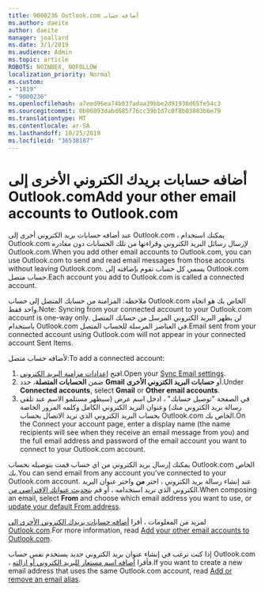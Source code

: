 ```yaml
---
title: 9000236 Outlook.com أضافه حساب
ms.author: daeite
author: daeite
manager: joallard
ms.date: 3/1/2019
ms.audience: Admin
ms.topic: article
ROBOTS: NOINDEX, NOFOLLOW
localization_priority: Normal
ms.custom:
- "1819"
- "9000236"
ms.openlocfilehash: a7eed96ea74b037adaa39bbe2d91936d65fe54c3
ms.sourcegitcommit: 0b06093dabd685f76cc39b1d7c0f8b03883b6e79
ms.translationtype: MT
ms.contentlocale: ar-SA
ms.lasthandoff: 10/25/2019
ms.locfileid: "36538187"
---
```

# <a name="add-your-other-email-accounts-to-outlookcom"></a><span data-ttu-id="5ef79-102">أضافه حسابات بريدك الكتروني الأخرى إلى Outlook.com</span><span class="sxs-lookup"><span data-stu-id="5ef79-102">Add your other email accounts to Outlook.com</span></span>

<span data-ttu-id="5ef79-103">عند أضافه حسابات بريد الكتروني أخرى إلى Outlook.com ، يمكنك استخدام Outlook.com لإرسال رسائل البريد الكتروني وقراءتها من تلك الحسابات دون مغادره Outlook.com.</span><span class="sxs-lookup"><span data-stu-id="5ef79-103">When you add other email accounts to Outlook.com, you can use Outlook.com to send and read email messages from those accounts without leaving Outlook.com.</span></span> <span data-ttu-id="5ef79-104">يسمي كل حساب تقوم بإضافته إلى Outlook.com حساب متصل.</span><span class="sxs-lookup"><span data-stu-id="5ef79-104">Each account you add to Outlook.com is called a connected account.</span></span>

<span data-ttu-id="5ef79-105">ملاحظه: المزامنة من حسابك المتصل إلى حساب Outlook.com الخاص بك هو اتجاه واحد فقط.</span><span class="sxs-lookup"><span data-stu-id="5ef79-105">Note: Syncing from your connected account to your Outlook.com account is one-way only.</span></span> <span data-ttu-id="5ef79-106">لن يظهر البريد الكتروني المرسل من حسابك المتصل باستخدام Outlook.com في العناصر المرسلة للحساب المتصل.</span><span class="sxs-lookup"><span data-stu-id="5ef79-106">Email sent from your connected account using Outlook.com will not appear in your connected account Sent Items.</span></span>

<span data-ttu-id="5ef79-107">لأضافه حساب متصل:</span><span class="sxs-lookup"><span data-stu-id="5ef79-107">To add a connected account:</span></span>

1. <span data-ttu-id="5ef79-108">افتح [إعدادات مزامنة البريد الكتروني](https://go.microsoft.com/fwlink/?linkid=875264).</span><span class="sxs-lookup"><span data-stu-id="5ef79-108">Open your [Sync Email settings](https://go.microsoft.com/fwlink/?linkid=875264).</span></span>
2. <span data-ttu-id="5ef79-109">ضمن **الحسابات المتصلة**، حدد **Gmail** أو **حسابات البريد الكتروني الأخرى**.</span><span class="sxs-lookup"><span data-stu-id="5ef79-109">Under **Connected accounts**, select **Gmail** or **Other email accounts**.</span></span>
3. <span data-ttu-id="5ef79-110">في الصفحة "توصيل حسابك" ، ادخل اسم عرض (سيظهر مستلمو الاسم عند تلقي رسالة بريد الكتروني منك) وعنوان البريد الكتروني الكامل وكلمه المرور الخاصة بحساب البريد الكتروني الذي تريد الاتصال بحساب Outlook.com الخاص بك.</span><span class="sxs-lookup"><span data-stu-id="5ef79-110">On the Connect your account page, enter a display name (the name recipients will see when they receive an email message from you) and the full email address and password of the email account you want to connect to your Outlook.com account.</span></span>

<span data-ttu-id="5ef79-111">يمكنك إرسال بريد الكتروني من اي حساب قمت بتوصيله بحساب Outlook.com الخاص بك.</span><span class="sxs-lookup"><span data-stu-id="5ef79-111">You can send email from any account you've connected to your Outlook.com account.</span></span> <span data-ttu-id="5ef79-112">عند إنشاء رسالة بريد الكتروني ، اختر **من** واختر عنوان البريد الكتروني الذي تريد استخدامه ، أو قم [بتحديث عنوانك الافتراضي من](https://go.microsoft.com/fwlink/?linkid=875264).</span><span class="sxs-lookup"><span data-stu-id="5ef79-112">When composing an email, select **From** and choose which email address you want to use, or [update your default From address](https://go.microsoft.com/fwlink/?linkid=875264).</span></span>

<span data-ttu-id="5ef79-113">لمزيد من المعلومات ، أقرا [أضافه حسابات بريدك الكتروني الأخرى إلى Outlook.com](https://support.office.com/article/c5224df4-5885-4e79-91ba-523aa743f0ba?wt.mc_id=Office_Outlook_com_Alchemy).</span><span class="sxs-lookup"><span data-stu-id="5ef79-113">For more information, read [Add your other email accounts to Outlook.com](https://support.office.com/article/c5224df4-5885-4e79-91ba-523aa743f0ba?wt.mc_id=Office_Outlook_com_Alchemy).</span></span>

<span data-ttu-id="5ef79-114">إذا كنت ترغب في إنشاء عنوان بريد الكتروني جديد يستخدم نفس حساب Outlook.com ، فأقرا [أضافه اسم مستعار للبريد الكتروني أو ازالته](https://support.office.com/article/459b1989-356d-40fa-a689-8f285b13f1f2?wt.mc_id=Office_Outlook_com_Alchemy).</span><span class="sxs-lookup"><span data-stu-id="5ef79-114">If you want to create a new email address that uses the same Outlook.com account, read [Add or remove an email alias](https://support.office.com/article/459b1989-356d-40fa-a689-8f285b13f1f2?wt.mc_id=Office_Outlook_com_Alchemy).</span></span>